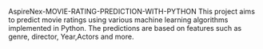  AspireNex-MOVIE-RATING-PREDICTION-WITH-PYTHON
 This project aims to predict movie ratings using various machine learning algorithms implemented in Python. The predictions are based on features such as genre, director, Year,Actors and more.
